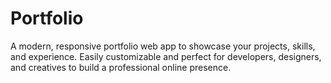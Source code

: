# Portfolio
A modern, responsive portfolio web app to showcase your projects, skills, and experience. Easily customizable and perfect for developers, designers, and creatives to build a professional online presence.
